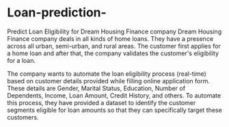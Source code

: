 # Loan-prediction-
Predict Loan Eligibility for Dream Housing Finance company
Dream Housing Finance company deals in all kinds of home loans. They have a presence across all urban, semi-urban, and rural areas. The customer first applies for a home loan and after that, the company validates the customer's eligibility for a loan.

The company wants to automate the loan eligibility process (real-time) based on customer details provided while filling online application form. These details are Gender, Marital Status, Education, Number of Dependents, Income, Loan Amount, Credit History, and others. To automate this process, they have provided a dataset to identify the customer segments  eligible for loan amounts so that they can specifically target these customers.
